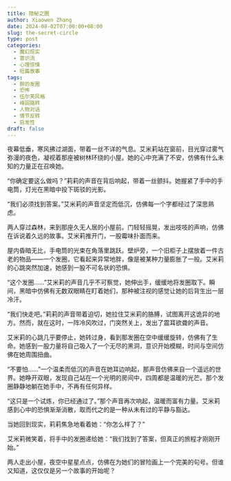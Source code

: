 ```yaml
---
title: 隐秘之圈
author: Xiaowen Zhang
date: 2024-08-02T07:00:00+08:00
slug: the-secret-circle
type: post
categories:
  - 魔幻现实
  - 意识流
  - 心理惊悚
  - 短篇故事
tags:
  - 胖的发圈
  - 恐怖
  - 伍尔芙风格
  - 峰回路转
  - 人物对话
  - 情节反转
  - 启发性
draft: false
---
```


夜幕低垂，寒风拂过湖面，带着一丝不详的气息。艾米莉站在窗前，目光穿过雾气弥漫的夜色，凝视着那座被树林环绕的小屋。她的心中充满了不安，仿佛有什么未知的力量正在召唤她。

“你确定要这么做吗？”莉莉的声音在背后响起，带着一丝颤抖。她握紧了手中的手电筒，灯光在黑暗中投下斑驳的光影。

“我们必须找到答案。”艾米莉的声音坚定而低沉，仿佛每一个字都经过了深思熟虑。

两人穿过森林，来到那座久无人居的小屋前。门轻轻摇晃，发出吱吱的声响，仿佛在诉说着久远的故事。艾米莉推开门，一股霉味扑面而来。

屋内昏暗无比，手电筒的光束在角落里跳跃。壁炉旁，一个旧柜子上摆放着一件古老的物品——一个发圈，它看起来异常地胖，像是被某种力量膨胀了一般。艾米莉的心跳突然加速，她感到一股不可名状的恐惧。

“这个发圈……”艾米莉的声音几乎不可察觉，她伸出手，缓缓地将发圈取下。瞬间，黑暗中仿佛有无数双眼睛在盯着她们，那种被注视的感觉让她的后背生出一层冷汗。

“我们快走吧。”莉莉的声音带着迫切，她拉住艾米莉的胳膊，试图离开这诡异的地方。然而，就在这时，一阵冷风吹过，门突然关上，发出了震耳欲聋的声音。

艾米莉的心跳几乎要停止，她转过身，看到那发圈在空中缓缓旋转，仿佛有了生命。她感到一股力量将自己吸入了一个无尽的黑洞，意识开始模糊，时间与空间仿佛在她周围扭曲。

“不要怕……”一个温柔而低沉的声音在她耳边响起，那声音仿佛来自一个遥远的世界。她睁开双眼，发现自己站在一个光明的房间中，四周都是温暖的光芒。那个发圈静静地躺在她手中，不再有任何异样。

“这只是一个试炼，你已经通过了。”那个声音再次响起，温暖而富有力量。艾米莉感到心中的恐惧渐渐消散，取而代之的是一种从未有过的平静与豁达。

当她回到现实，莉莉焦急地看着她：“你怎么样了？”

艾米莉微笑着，将手中的发圈递给她：“我们找到了答案，但真正的旅程才刚刚开始。”

两人走出小屋，夜空中星星点点，仿佛在为她们的冒险画上一个完美的句号。但谁又知道，这仅仅是另一个故事的开始呢？